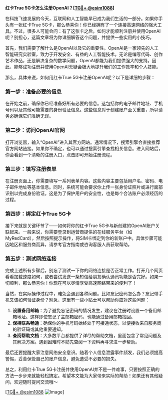 **红卡True 5G卡怎么注册OpenAI？[[TG💪+ @esim1088](https://t.me/s/esim1088)]**

在科技飞速发展的今天，互联网和人工智能早已成为我们生活的一部分。如果你手头有一张红卡True 5G卡，那么恭喜你！你已经拥有了一个连接高速网络的强大工具。不过，很多人可能会问：有了这张卡之后，如何才能顺利注册并使用OpenAI呢？别担心，这篇文章将为你详细解答这个问题，并提供一些实用的小技巧。

首先，我们需要了解什么是OpenAI以及它的重要性。OpenAI是一家领先的人工智能研究实验室，致力于开发安全、有益的人工智能技术。无论是编写代码、创作艺术作品，还是解决复杂的数学问题，OpenAI都能为我们提供强大的支持。因此，能够成功注册并使用OpenAI无疑会极大地提升我们的工作效率和个人技能。

那么，具体来说，如何用红卡True 5G卡注册OpenAI呢？以下是详细的步骤：

### 第一步：准备必要的信息

在开始之前，确保你已经准备好所有必要的信息。这包括你的电子邮件地址、手机号码以及其他可能需要的身份验证信息。这些信息对于创建账户至关重要，所以请务必确保它们准确无误。

### 第二步：访问OpenAI官网

打开浏览器，输入“OpenAI”进入其官方网站。通常情况下，搜索引擎会直接推荐官方网站链接。如果你不确定，也可以通过搜索引擎查找相关信息。进入网站后，你会看到一个清晰的注册入口，点击即可开始注册流程。

### 第三步：填写注册表单

在注册页面上，你需要填写一系列表单内容。这些内容主要包括用户名、密码、电子邮件地址等基本信息。同时，系统可能会要求你上传一张身份证照片或进行面部识别以完成身份验证。这是为了保护用户的安全性，也是每个合法账户必须经历的过程。

### 第四步：绑定红卡True 5G卡

接下来就是关键环节了——如何将你的红卡True 5G卡与新创建的OpenAI账户关联起来。一般来说，你需要登录到运营商提供的在线服务平台（如MyRedCard），然后按照提示操作，将SIM卡绑定到你的新账户中。具体步骤可能因地区和服务商而异，请参考官方指南或咨询客服人员获取帮助。

### 第五步：测试网络连接

完成上述所有步骤后，别忘了测试一下你的网络连接是否正常工作。打开几个网页看看加载速度如何，或者尝试发送一条短信给朋友确认通讯功能是否完好。如果一切顺利，那么恭喜你！你现在可以尽情享受高速网络带来的便利了！

当然，在实际操作过程中，难免会遇到各种问题。比如忘记密码怎么办？忘记带手机又该如何验证身份？别急，这里有一些小贴士可以帮助你应对这些问题：

1. **设置备用邮箱**：为了避免忘记密码的情况发生，建议在注册时设置一个备用邮箱地址。这样即使忘记了主邮箱密码，也能通过备用邮箱找回。
2. **保持联系畅通**：确保你的手机号码始终处于可接通状态，以便接收来自服务商的验证码或其他重要通知。
3. **查阅帮助文档**：大多数平台都提供了详尽的帮助文档，里面包含了常见问题及其解决方案。遇到困难时不妨先查阅一下资料再寻求进一步帮助。

最后还要提醒大家注意网络安全意识。随着个人信息泄露事件频发，我们必须提高警惕，妥善保管自己的账户信息，避免遭受不必要的损失。

总之，利用红卡True 5G卡注册并使用OpenAI并不是一件难事，只要按照正确的方法一步步来就能轻松搞定。希望本文能为大家带来实际的帮助！如果还有其他疑问，欢迎随时提问交流哦～

[[TG💪+ @esim1088](https://t.me/s/esim1088) ![Image](https://i.postimg.cc/4NQfJmqS/Snipaste-2025-05-13-00-14-12.png)]